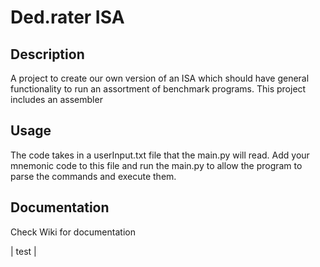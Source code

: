 # Ded.rater ISA

## Description
A project to create our own version of an ISA which should have general functionality to run an assortment of benchmark programs. This project includes an assembler 

## Usage
The code takes in a userInput.txt file that the main.py will read. Add your mnemonic code to this file and run the main.py to allow the program to parse the commands and execute them.

## Documentation
Check Wiki for documentation

| test |
